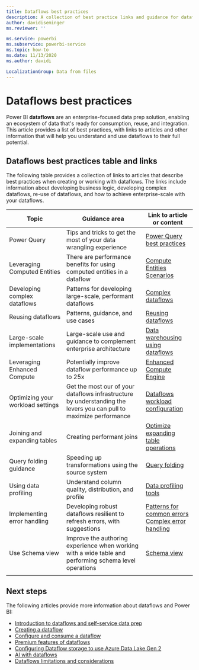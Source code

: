 ```yaml
---
title: Dataflows best practices
description: A collection of best practice links and guidance for dataflows
author: davidiseminger
ms.reviewer: ''

ms.service: powerbi
ms.subservice: powerbi-service
ms.topic: how-to
ms.date: 11/13/2020
ms.author: davidi

LocalizationGroup: Data from files
---
```

# Dataflows best practices

Power BI **dataflows** are an enterprise-focused data prep solution, enabling an ecosystem of data that's ready for consumption, reuse, and integration. This article provides a list of best practices, with links to articles and other information that will help you understand and use dataflows to their full potential.


## Dataflows best practices table and links

The following table provides a collection of links to articles that describe best practices when creating or working with dataflows. The links include information about developing business logic, developing complex dataflows, re-use of dataflows, and how to achieve enterprise-scale with your dataflows.


|**Topic**  |**Guidance area**  |**Link to article or content**  |
|---------|---------|---------|
|Power Query     | Tips and tricks to get the most of your data wrangling experience        |[Power Query best practices](https://docs.microsoft.com/power-query/best-practices)        |
|Leveraging Computed Entities     |There are performance benefits for using computed entities in a dataflow         |[Compute Entities Scenarios](https://docs.microsoft.com/power-query/dataflows/computed-entities-scenarios)         |
|Developing complex dataflows     |Patterns for developing large-scale, performant dataflows         |[Complex dataflows](https://docs.microsoft.com/power-query/dataflows/best-practices-developing-complex-dataflows)         |
|Reusing dataflows     |Patterns, guidance, and use cases         |[Reusing dataflows](https://docs.microsoft.com/power-query/dataflows/best-practices-reusing-dataflows)         |
|Large-scale implementations     |Large-scale use and guidance to complement enterprise architecture         |[Data warehousing using dataflows](https://docs.microsoft.com/power-query/dataflows/best-practices-for-data-warehouse-using-dataflows)         |
|Leveraging Enhanced Compute     |Potentially improve dataflow performance up to 25x         |[Enhanced Compute Engine](dataflows-premium-workload-configuration.md#using-the-compute-engine-to-improve-performance)         |
|Optimizing your workload settings     |Get the most our of your dataflows infrastructure by understanding the levers you can pull to maximize performance         |[Dataflows workload configuration](dataflows-premium-workload-configuration.md)         |
|Joining and expanding tables     |Creating performant joins         |[Optimize expanding table operations](https://docs.microsoft.com/power-query/optimize-expanding-table-columns)         |
|Query folding guidance     |Speeding up transformations using the source system         |[Query folding](https://docs.microsoft.com/power-query/power-query-folding)         |
|Using data profiling     |Understand column quality, distribution, and profile         |[Data profiling tools](https://docs.microsoft.com/power-query/data-profiling-tools)         |
|Implementing error handling     |Developing robust dataflows resilient to refresh errors, with suggestions         |[Patterns for common errors](https://docs.microsoft.com/power-query/dealing-with-errors)  </br> [Complex error handling](https://docs.microsoft.com/power-query/error-handling)      |
|Use Schema view      |Improve the authoring experience when working with a wide table and performing schema level operations         |[Schema view](https://docs.microsoft.com/power-query/schema-view)         |
|||


		
## Next steps

The following articles provide more information about dataflows and Power BI:

* [Introduction to dataflows and self-service data prep](dataflows-introduction-self-service.md)
* [Creating a dataflow](dataflows-create.md)
* [Configure and consume a dataflow](dataflows-configure-consume.md)
* [Premium features of dataflows](dataflows-premium-features.md)
* [Configuring Dataflow storage to use Azure Data Lake Gen 2](dataflows-azure-data-lake-storage-integration.md)
* [AI with dataflows](dataflows-machine-learning-integration.md)
* [Dataflows limitations and considerations](dataflows-features-limitations.md)